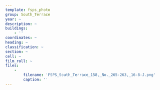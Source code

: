 ```yaml
---
template: fsps_photo
group: South_Terrace
year: ~
description: ~
buildings:
    - ''
coordinates: ~
heading: ~
classification: ~
section: ~
cell: ~
film_roll: ~
files:
    -
        filename: 'FSPS_South_Terrace_158,_No._265-263,_16-8-J.png'
        caption: ''
---
```

